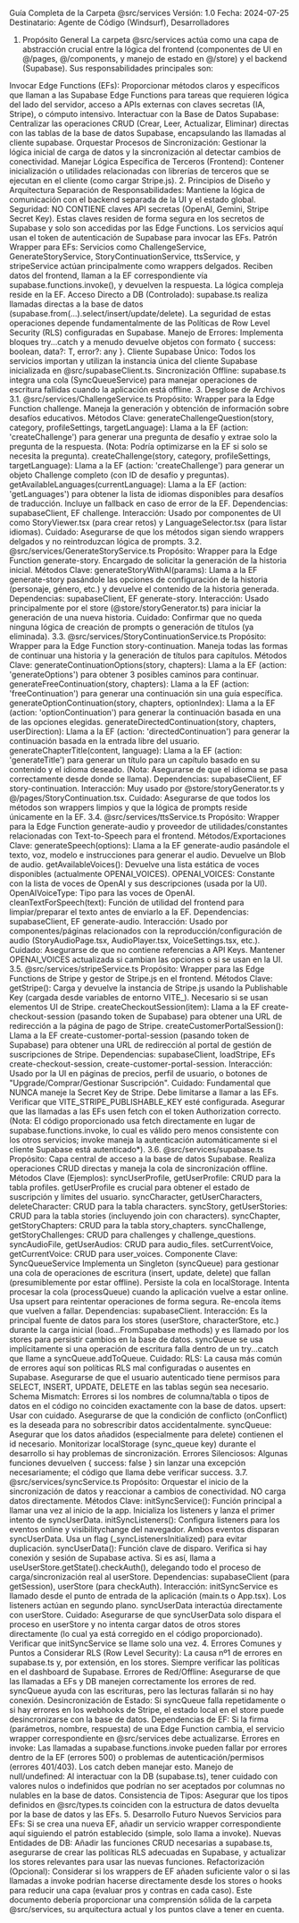 Guía Completa de la Carpeta @src/services
Versión: 1.0
Fecha: 2024-07-25
Destinatario: Agente de Código (Windsurf), Desarrolladores

1. Propósito General
La carpeta @src/services actúa como una capa de abstracción crucial entre la lógica del frontend (componentes de UI en @/pages, @/components, y manejo de estado en @/store) y el backend (Supabase). Sus responsabilidades principales son:

Invocar Edge Functions (EFs): Proporcionar métodos claros y específicos que llaman a las Supabase Edge Functions para tareas que requieren lógica del lado del servidor, acceso a APIs externas con claves secretas (IA, Stripe), o cómputo intensivo.
Interactuar con la Base de Datos Supabase: Centralizar las operaciones CRUD (Crear, Leer, Actualizar, Eliminar) directas con las tablas de la base de datos Supabase, encapsulando las llamadas al cliente supabase.
Orquestar Procesos de Sincronización: Gestionar la lógica inicial de carga de datos y la sincronización al detectar cambios de conectividad.
Manejar Lógica Específica de Terceros (Frontend): Contener inicialización o utilidades relacionadas con librerías de terceros que se ejecutan en el cliente (como cargar Stripe.js).
2. Principios de Diseño y Arquitectura
Separación de Responsabilidades: Mantiene la lógica de comunicación con el backend separada de la UI y el estado global.
Seguridad: NO CONTIENE claves API secretas (OpenAI, Gemini, Stripe Secret Key). Estas claves residen de forma segura en los secretos de Supabase y solo son accedidas por las Edge Functions. Los servicios aquí usan el token de autenticación de Supabase para invocar las EFs.
Patrón Wrapper para EFs: Servicios como ChallengeService, GenerateStoryService, StoryContinuationService, ttsService, y stripeService actúan principalmente como wrappers delgados. Reciben datos del frontend, llaman a la EF correspondiente vía supabase.functions.invoke(), y devuelven la respuesta. La lógica compleja reside en la EF.
Acceso Directo a DB (Controlado): supabase.ts realiza llamadas directas a la base de datos (supabase.from(...).select/insert/update/delete). La seguridad de estas operaciones depende fundamentalmente de las Políticas de Row Level Security (RLS) configuradas en Supabase.
Manejo de Errores: Implementa bloques try...catch y a menudo devuelve objetos con formato { success: boolean, data?: T, error?: any }.
Cliente Supabase Único: Todos los servicios importan y utilizan la instancia única del cliente Supabase inicializada en @src/supabaseClient.ts.
Sincronización Offline: supabase.ts integra una cola (SyncQueueService) para manejar operaciones de escritura fallidas cuando la aplicación está offline.
3. Desglose de Archivos
3.1. @src/services/ChallengeService.ts
Propósito: Wrapper para la Edge Function challenge. Maneja la generación y obtención de información sobre desafíos educativos.
Métodos Clave:
generateChallengeQuestion(story, category, profileSettings, targetLanguage): Llama a la EF (action: 'createChallenge') para generar una pregunta de desafío y extrae solo la pregunta de la respuesta. (Nota: Podría optimizarse en la EF si solo se necesita la pregunta).
createChallenge(story, category, profileSettings, targetLanguage): Llama a la EF (action: 'createChallenge') para generar un objeto Challenge completo (con ID de desafío y preguntas).
getAvailableLanguages(currentLanguage): Llama a la EF (action: 'getLanguages') para obtener la lista de idiomas disponibles para desafíos de traducción. Incluye un fallback en caso de error de la EF.
Dependencias: supabaseClient, EF challenge.
Interacción: Usado por componentes de UI como StoryViewer.tsx (para crear retos) y LanguageSelector.tsx (para listar idiomas).
Cuidado: Asegurarse de que los métodos sigan siendo wrappers delgados y no reintroduzcan lógica de prompts.
3.2. @src/services/GenerateStoryService.ts
Propósito: Wrapper para la Edge Function generate-story. Encargado de solicitar la generación de la historia inicial.
Métodos Clave:
generateStoryWithAI(params): Llama a la EF generate-story pasándole las opciones de configuración de la historia (personaje, género, etc.) y devuelve el contenido de la historia generada.
Dependencias: supabaseClient, EF generate-story.
Interacción: Usado principalmente por el store (@store/storyGenerator.ts) para iniciar la generación de una nueva historia.
Cuidado: Confirmar que no queda ninguna lógica de creación de prompts o generación de títulos (ya eliminada).
3.3. @src/services/StoryContinuationService.ts
Propósito: Wrapper para la Edge Function story-continuation. Maneja todas las formas de continuar una historia y la generación de títulos para capítulos.
Métodos Clave:
generateContinuationOptions(story, chapters): Llama a la EF (action: 'generateOptions') para obtener 3 posibles caminos para continuar.
generateFreeContinuation(story, chapters): Llama a la EF (action: 'freeContinuation') para generar una continuación sin una guía específica.
generateOptionContinuation(story, chapters, optionIndex): Llama a la EF (action: 'optionContinuation') para generar la continuación basada en una de las opciones elegidas.
generateDirectedContinuation(story, chapters, userDirection): Llama a la EF (action: 'directedContinuation') para generar la continuación basada en la entrada libre del usuario.
generateChapterTitle(content, language): Llama a la EF (action: 'generateTitle') para generar un título para un capítulo basado en su contenido y el idioma deseado. (Nota: Asegurarse de que el idioma se pasa correctamente desde donde se llama).
Dependencias: supabaseClient, EF story-continuation.
Interacción: Muy usado por @store/storyGenerator.ts y @/pages/StoryContinuation.tsx.
Cuidado: Asegurarse de que todos los métodos son wrappers limpios y que la lógica de prompts reside únicamente en la EF.
3.4. @src/services/ttsService.ts
Propósito: Wrapper para la Edge Function generate-audio y proveedor de utilidades/constantes relacionadas con Text-to-Speech para el frontend.
Métodos/Exportaciones Clave:
generateSpeech(options): Llama a la EF generate-audio pasándole el texto, voz, modelo e instrucciones para generar el audio. Devuelve un Blob de audio.
getAvailableVoices(): Devuelve una lista estática de voces disponibles (actualmente OPENAI_VOICES).
OPENAI_VOICES: Constante con la lista de voces de OpenAI y sus descripciones (usada por la UI).
OpenAIVoiceType: Tipo para las voces de OpenAI.
cleanTextForSpeech(text): Función de utilidad del frontend para limpiar/preparar el texto antes de enviarlo a la EF.
Dependencias: supabaseClient, EF generate-audio.
Interacción: Usado por componentes/páginas relacionados con la reproducción/configuración de audio (StoryAudioPage.tsx, AudioPlayer.tsx, VoiceSettings.tsx, etc.).
Cuidado: Asegurarse de que no contiene referencias a API Keys. Mantener OPENAI_VOICES actualizada si cambian las opciones o si se usan en la UI.
3.5. @src/services/stripeService.ts
Propósito: Wrapper para las Edge Functions de Stripe y gestor de Stripe.js en el frontend.
Métodos Clave:
getStripe(): Carga y devuelve la instancia de Stripe.js usando la Publishable Key (cargada desde variables de entorno VITE_). Necesario si se usan elementos UI de Stripe.
createCheckoutSession(item): Llama a la EF create-checkout-session (pasando token de Supabase) para obtener una URL de redirección a la página de pago de Stripe.
createCustomerPortalSession(): Llama a la EF create-customer-portal-session (pasando token de Supabase) para obtener una URL de redirección al portal de gestión de suscripciones de Stripe.
Dependencias: supabaseClient, loadStripe, EFs create-checkout-session, create-customer-portal-session.
Interacción: Usado por la UI en páginas de precios, perfil de usuario, o botones de "Upgrade/Comprar/Gestionar Suscripción".
Cuidado: Fundamental que NUNCA maneje la Secret Key de Stripe. Debe limitarse a llamar a las EFs. Verificar que VITE_STRIPE_PUBLISHABLE_KEY esté configurada. Asegurar que las llamadas a las EFs usen fetch con el token Authorization correcto. (Nota: El código proporcionado usa fetch directamente en lugar de supabase.functions.invoke, lo cual es válido pero menos consistente con los otros servicios; invoke maneja la autenticación automáticamente si el cliente Supabase está autenticado*).
3.6. @src/services/supabase.ts
Propósito: Capa central de acceso a la base de datos Supabase. Realiza operaciones CRUD directas y maneja la cola de sincronización offline.
Métodos Clave (Ejemplos):
syncUserProfile, getUserProfile: CRUD para la tabla profiles. getUserProfile es crucial para obtener el estado de suscripción y límites del usuario.
syncCharacter, getUserCharacters, deleteCharacter: CRUD para la tabla characters.
syncStory, getUserStories: CRUD para la tabla stories (incluyendo join con characters).
syncChapter, getStoryChapters: CRUD para la tabla story_chapters.
syncChallenge, getStoryChallenges: CRUD para challenges y challenge_questions.
syncAudioFile, getUserAudios: CRUD para audio_files.
setCurrentVoice, getCurrentVoice: CRUD para user_voices.
Componente Clave: SyncQueueService
Implementa un Singleton (syncQueue) para gestionar una cola de operaciones de escritura (insert, update, delete) que fallan (presumiblemente por estar offline).
Persiste la cola en localStorage.
Intenta procesar la cola (processQueue) cuando la aplicación vuelve a estar online.
Usa upsert para reintentar operaciones de forma segura. Re-encola ítems que vuelven a fallar.
Dependencias: supabaseClient.
Interacción: Es la principal fuente de datos para los stores (userStore, characterStore, etc.) durante la carga inicial (load...FromSupabase methods) y es llamado por los stores para persistir cambios en la base de datos. syncQueue se usa implícitamente si una operación de escritura falla dentro de un try...catch que llame a syncQueue.addToQueue.
Cuidado:
RLS: La causa más común de errores aquí son políticas RLS mal configuradas o ausentes en Supabase. Asegurarse de que el usuario autenticado tiene permisos para SELECT, INSERT, UPDATE, DELETE en las tablas según sea necesario.
Schema Mismatch: Errores si los nombres de columna/tabla o tipos de datos en el código no coinciden exactamente con la base de datos.
upsert: Usar con cuidado. Asegurarse de que la condición de conflicto (onConflict) es la deseada para no sobrescribir datos accidentalmente.
syncQueue: Asegurar que los datos añadidos (especialmente para delete) contienen el id necesario. Monitorizar localStorage (sync_queue key) durante el desarrollo si hay problemas de sincronización.
Errores Silenciosos: Algunas funciones devuelven { success: false } sin lanzar una excepción necesariamente; el código que llama debe verificar success.
3.7. @src/services/syncService.ts
Propósito: Orquestar el inicio de la sincronización de datos y reaccionar a cambios de conectividad. NO carga datos directamente.
Métodos Clave:
initSyncService(): Función principal a llamar una vez al inicio de la app. Inicializa los listeners y lanza el primer intento de syncUserData.
initSyncListeners(): Configura listeners para los eventos online y visibilitychange del navegador. Ambos eventos disparan syncUserData. Usa un flag (_syncListenersInitialized) para evitar duplicación.
syncUserData(): Función clave de disparo. Verifica si hay conexión y sesión de Supabase activa. Si es así, llama a useUserStore.getState().checkAuth(), delegando todo el proceso de carga/sincronización real al userStore.
Dependencias: supabaseClient (para getSession), userStore (para checkAuth).
Interacción: initSyncService es llamado desde el punto de entrada de la aplicación (main.ts o App.tsx). Los listeners actúan en segundo plano. syncUserData interactúa directamente con userStore.
Cuidado: Asegurarse de que syncUserData solo dispara el proceso en userStore y no intenta cargar datos de otros stores directamente (lo cual ya está corregido en el código proporcionado). Verificar que initSyncService se llame solo una vez.
4. Errores Comunes y Puntos a Considerar
RLS (Row Level Security): La causa nº1 de errores en supabase.ts y, por extensión, en los stores. Siempre verificar las políticas en el dashboard de Supabase.
Errores de Red/Offline: Asegurarse de que las llamadas a EFs y DB manejen correctamente los errores de red. syncQueue ayuda con las escrituras, pero las lecturas fallarán si no hay conexión.
Desincronización de Estado: Si syncQueue falla repetidamente o si hay errores en los webhooks de Stripe, el estado local en el store puede desincronizarse con la base de datos.
Dependencias de EF: Si la firma (parámetros, nombre, respuesta) de una Edge Function cambia, el servicio wrapper correspondiente en @src/services debe actualizarse.
Errores en invoke: Las llamadas a supabase.functions.invoke pueden fallar por errores dentro de la EF (errores 500) o problemas de autenticación/permisos (errores 401/403). Los catch deben manejar esto.
Manejo de null/undefined: Al interactuar con la DB (supabase.ts), tener cuidado con valores nulos o indefinidos que podrían no ser aceptados por columnas no nulables en la base de datos.
Consistencia de Tipos: Asegurar que los tipos definidos en @src/types.ts coinciden con la estructura de datos devuelta por la base de datos y las EFs.
5. Desarrollo Futuro
Nuevos Servicios para EFs: Si se crea una nueva EF, añadir un servicio wrapper correspondiente aquí siguiendo el patrón establecido (simple, solo llama a invoke).
Nuevas Entidades de DB: Añadir las funciones CRUD necesarias a supabase.ts, asegurarse de crear las políticas RLS adecuadas en Supabase, y actualizar los stores relevantes para usar las nuevas funciones.
Refactorización (Opcional): Considerar si los wrappers de EF añaden suficiente valor o si las llamadas a invoke podrían hacerse directamente desde los stores o hooks para reducir una capa (evaluar pros y contras en cada caso).
Este documento debería proporcionar una comprensión sólida de la carpeta @src/services, su arquitectura actual y los puntos clave a tener en cuenta.
